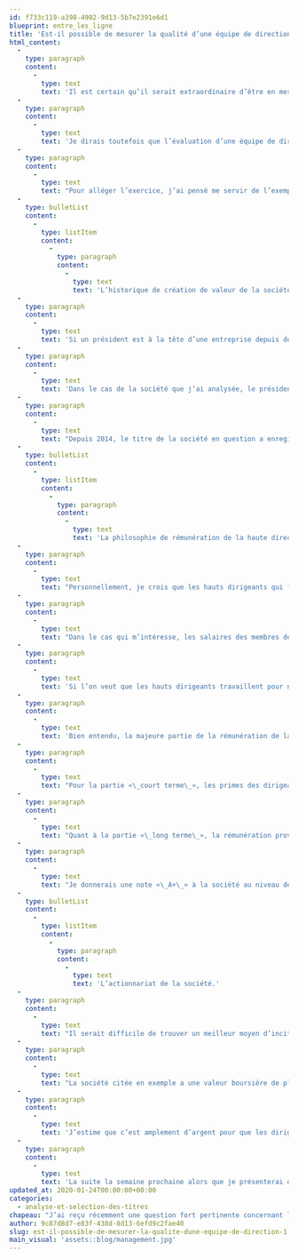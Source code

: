 ```yaml
---
id: f733c119-a398-4902-9d13-5b7e2391e6d1
blueprint: entre_les_ligne
title: 'Est-il possible de mesurer la qualité d’une équipe de direction? - Partie 1'
html_content:
  -
    type: paragraph
    content:
      -
        type: text
        text: 'Il est certain qu’il serait extraordinaire d’être en mesure de dénicher les futures stars avant qu’elles ne soient connues!'
  -
    type: paragraph
    content:
      -
        type: text
        text: 'Je dirais toutefois que l’évaluation d’une équipe de direction est très subjective et qu’elle repose en grande partie sur le jugement et l’interprétation. De plus, chaque investisseur aura ses propres critères de sélection en fonction de ses valeurs personnelles. Par exemple, plusieurs ne jurent que par Elon Musk, le fondateur de Tesla, alors que, pour ma part, je suis en désaccord avec plusieurs de ses façons de faire.'
  -
    type: paragraph
    content:
      -
        type: text
        text: "Pour alléger l’exercice, j’ai pensé me servir de l’exemple d’une société américaine que j’ai analysée en détail récemment et qui, à mes yeux, comporte plusieurs des éléments que je recherche au niveau de la qualité de l’équipe de direction. Voici donc quelques-uns des critères dont je me servirais pour attribuer une note à l’équipe de direction de cette société (que je ne nommerai pas). Afin de simplifier la lecture, je compte répartir ce blogue sur quelques semaines\_:"
  -
    type: bulletList
    content:
      -
        type: listItem
        content:
          -
            type: paragraph
            content:
              -
                type: text
                text: 'L’historique de création de valeur de la société à long terme avec l’équipe de direction en place.'
  -
    type: paragraph
    content:
      -
        type: text
        text: 'Si un président est à la tête d’une entreprise depuis de nombreuses années, on devrait pouvoir se faire une bonne idée de son travail en examinant l’évolution du cours du titre depuis sa nomination. Si la présidente a été récemment nommée, on peut alors se fier à sa feuille de route passée – a-t-elle créé de la valeur pour ses actionnaires par le passé?'
  -
    type: paragraph
    content:
      -
        type: text
        text: 'Dans le cas de la société que j’ai analysée, le président actuel a été nommé en 2014, ce qui est une période relativement courte pour évaluer son travail. Toutefois, il travaille pour la société depuis 1983 et a gravi les échelons au fil des ans. Il avait été précédemment nommé v.-p. Information en 2009. On peut dire qu’il connaît très bien la culture de la société et qu’il a certainement eu un impact sur la performance de la société au cours des nombreuses dernières années.'
  -
    type: paragraph
    content:
      -
        type: text
        text: "Depuis 2014, le titre de la société en question a enregistré un rendement annuel composé de 12,6\_% (sans tenir compte du dividende); en 10 ans, le rendement annuel composé a été de 10,3\_% (toujours sans les dividendes) et de 13,7\_% sur 20 ans (sans les dividendes). En somme, au niveau de la création de valeur, je crois qu’on peut dire que l’équipe de direction passe le test haut-la-main. Note\_: A+."
  -
    type: bulletList
    content:
      -
        type: listItem
        content:
          -
            type: paragraph
            content:
              -
                type: text
                text: 'La philosophie de rémunération de la haute direction.'
  -
    type: paragraph
    content:
      -
        type: text
        text: "Personnellement, je crois que les hauts dirigeants qui font un travail exceptionnel et qui créent de la valeur à long terme pour leurs actionnaires devraient être généreusement payés. En revanche, le contraire est peut-être encore plus important\_: ceux qui ne livrent pas la marchandise ne devraient pas s’enrichir sur le dos de leurs actionnaires. Idéalement, on recherche des entreprises où les salaires de base des hauts dirigeants sont raisonnables. Bien sûr, le terme «\_raisonnables\_» est très subjectif et il dépendra entre autres de la taille d’une entreprise et de son secteur d’activités. Il est bien de les comparer à ceux de sociétés similaires du même secteur."
  -
    type: paragraph
    content:
      -
        type: text
        text: "Dans le cas qui m’intéresse, les salaires des membres de la haute direction me semblent particulièrement raisonnables\_: tous les membres reçoivent un salaire annuel de base de 100\_000\_$ ou de 120\_000\_$. Je vous avouerai que j’ai rarement vu ça au fil des ans; le seul exemple qui me vienne à l’esprit pour une grande entreprise est Berkshire Hathaway où le salaire annuel de M. Buffett est de 100\_000\_$."
  -
    type: paragraph
    content:
      -
        type: text
        text: 'Si l’on veut que les hauts dirigeants travaillent pour nous, actionnaires, ils doivent à mon avis être incités à le faire par le biais d’une rémunération axée sur la performance financière et l’appréciation à long terme du titre de la société.'
  -
    type: paragraph
    content:
      -
        type: text
        text: 'Bien entendu, la majeure partie de la rémunération de la société en question est axée sur la performance de la société, à court terme et à plus long terme.'
  -
    type: paragraph
    content:
      -
        type: text
        text: "Pour la partie «\_court terme\_», les primes des dirigeants sont calculées en fonction de la performance financière de la société, notamment la croissance des revenus, des bénéfices d’exploitation et des bénéfices par action, d’une année à l’autre."
  -
    type: paragraph
    content:
      -
        type: text
        text: "Quant à la partie «\_long terme\_», la rémunération provient de l’attribution d’options d’achat d’actions aux dirigeants. De plus, chaque dirigeant est tenu de détenir entre dix fois son salaire annuel de base en actions de la société (pour les vice-présidents) et 60 fois pour le président."
  -
    type: paragraph
    content:
      -
        type: text
        text: "Je donnerais une note «\_A+\_» à la société au niveau de la rémunération."
  -
    type: bulletList
    content:
      -
        type: listItem
        content:
          -
            type: paragraph
            content:
              -
                type: text
                text: 'L’actionnariat de la société.'
  -
    type: paragraph
    content:
      -
        type: text
        text: "Il serait difficile de trouver un meilleur moyen d’inciter les dirigeants et administrateurs à travailler pour leurs actionnaires que d’être eux-mêmes d’importants actionnaires. Encore une fois, la question est subjective\_: on ne peut s’attendre à ce qu’un dirigeant qui n’a pas été le fondateur d’une entreprise détienne un pourcentage élevé des actions. Il faut aussi tenir compte de la taille de l’entreprise\_: détenir 1\_% d’une méga-entreprise est probablement plus significatif que détenir 20\_% d’une société de moyenne capitalisation. L’important, selon moi, est la valeur en espèces trébuchantes des actions que les dirigeants possèdent."
  -
    type: paragraph
    content:
      -
        type: text
        text: "La société citée en exemple a une valeur boursière de plusieurs milliards de dollars et ses dirigeants (un total de 18 personnes) sont de deuxième génération (ils n’ont pas fondé l’entreprise). Or, collectivement, les dirigeants et administrateurs possèdent 1,2\_% des actions de la société, ce qui équivaut à une valeur approximative de 150\_M$, dont environ 29\_M$ pour son président."
  -
    type: paragraph
    content:
      -
        type: text
        text: 'J’estime que c’est amplement d’argent pour que les dirigeants maintiennent un intérêt marqué pour le succès de la société et l’appréciation de son titre à long terme.'
  -
    type: paragraph
    content:
      -
        type: text
        text: 'La suite la semaine prochaine alors que je présenterai d’autres éléments entrant dans l’évaluation de la qualité d’une équipe de direction.'
updated_at: 2020-01-24T00:00:00+00:00
categories:
  - analyse-et-selection-des-titres
chapeau: "J’ai reçu récemment une question fort pertinente concernant la difficulté d’évaluer la qualité d’une équipe de direction\_: «\_Je veux détecter les Jeff Bezos, les Mary Dillon, Bill Gates, Steve Jobs. Mais on fait comment avant que le succès soit déjà derrière et que les ratios C/B ne soient nécessairement sujets à dégonfler à la moindre déception?\_»"
author: 9c87d8d7-e83f-438d-8d13-6efd9c2fae40
slug: est-il-possible-de-mesurer-la-qualite-dune-equipe-de-direction-1
main_visual: 'assets::blog/management.jpg'
---
```

